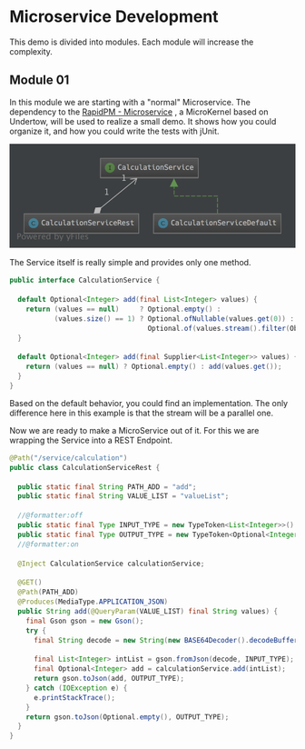 # Microservice Development

This demo is divided into modules. Each module will increase the complexity.
 
## Module 01
In this module we are starting with a "normal" Microservice. The dependency to the
[RapidPM - Microservice]( http://www.java-microservice.org) , a MicroKernel based on Undertow, will be used 
to realize a small demo. It shows how you could organize it, and how you could write the tests
with jUnit.

![Class Diagramm]( ./_data/m01/diagram.png)

The Service itself is really simple and provides only one method.

```java
public interface CalculationService {

  default Optional<Integer> add(final List<Integer> values) {
    return (values == null)     ? Optional.empty() :
           (values.size() == 1) ? Optional.ofNullable(values.get(0)) :
                                  Optional.of(values.stream().filter(Objects::nonNull).mapToInt(value -> value).sum());
  }

  default Optional<Integer> add(final Supplier<List<Integer>> values) {
    return (values == null) ? Optional.empty() : add(values.get());
  }
}
```
Based on the default behavior, you could find an implementation. The only difference here 
in this example is that the stream will be a parallel one.

Now we are ready to make a MicroService out of it. For this we are wrapping the Service 
into a REST Endpoint.

```java
@Path("/service/calculation")
public class CalculationServiceRest {

  public static final String PATH_ADD = "add";
  public static final String VALUE_LIST = "valueList";

  //@formatter:off
  public static final Type INPUT_TYPE = new TypeToken<List<Integer>>() { }.getType();
  public static final Type OUTPUT_TYPE = new TypeToken<Optional<Integer>>() { }.getType();
  //@formatter:on

  @Inject CalculationService calculationService;

  @GET()
  @Path(PATH_ADD)
  @Produces(MediaType.APPLICATION_JSON)
  public String add(@QueryParam(VALUE_LIST) final String values) {
    final Gson gson = new Gson();
    try {
      final String decode = new String(new BASE64Decoder().decodeBuffer(values));

      final List<Integer> intList = gson.fromJson(decode, INPUT_TYPE);
      final Optional<Integer> add = calculationService.add(intList);
      return gson.toJson(add, OUTPUT_TYPE);
    } catch (IOException e) {
      e.printStackTrace();
    }
    return gson.toJson(Optional.empty(), OUTPUT_TYPE);
  }
}
```
